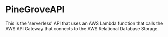 # PineGroveAPI
This is the 'serverless' API that uses an AWS Lambda function that calls the AWS API Gateway that connects to the AWS Relational Database Storage.
